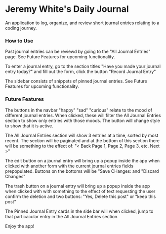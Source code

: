 # Jeremy White's Daily Journal

An application to log, organize, and review short journal entries relating to a coding journey. 

### How to Use

Past journal entries can be reviewd by going to the "All Journal Entries" page. See Future Features for upcoming functionality.

To enter a journal entry, go to the section titles "Have you made your journal entry today?" and fill out the form, click the button "Record Journal Entry"

The sidebar consists of snippets of pinned journal entries. See Future Features for upcoming functionality.

### Future Features

The buttons in the navbar "happy" "sad" "curious" relate to the mood of different journal entries. When clicked, these will filter the All Journal Entries section to show only entries with those moods. The button will change style to show that it is active.

The All Journal Entries section will show 3 entries at a time, sorted by most recent. The section will be paginated and at the bottom of this section there will be something to the effect of: "< Back  Page 1, Page 2, Page 3, etc. Next >"

The edit button on a journal entry will bring up a popup inside the app when clicked with another form with the current journal entries fields prepopulated. Buttons on the bottoms will be "Save CHanges: and "Discard Changes"

The trash button on a journal entry will bring up a popup inside the app when clicked with with something to the effect of text requesting the user confirm the deletion and two buttons: "Yes, Delete this post" or "keep this post"

The Pinned Journal Entry cards in the side bar will when clicked, jump to that particacular entry in the All Journal Entries section.

Enjoy the app!
